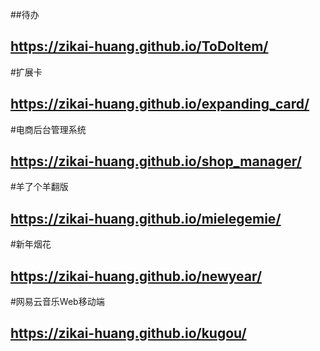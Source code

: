 ##待办
## https://zikai-huang.github.io/ToDoItem/
#扩展卡
## https://zikai-huang.github.io/expanding_card/
#电商后台管理系统
## https://zikai-huang.github.io/shop_manager/
#羊了个羊翻版
## https://zikai-huang.github.io/mielegemie/
#新年烟花
## https://zikai-huang.github.io/newyear/
#网易云音乐Web移动端
## https://zikai-huang.github.io/kugou/

